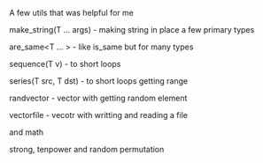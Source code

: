 A few utils that was helpful for me

make_string(T ... args)	- making string in place a few primary types

are_same<T ... >	- like is_same but for many types
  
sequence(T v)		- to short loops

series(T src, T dst)	- to short loops getting range 

randvector<T>		- vector with getting random element
  
vectorfile<T>		- vecotr with writting and reading a file

and math

strong, tenpower and random permutation
